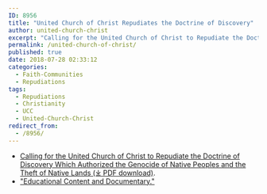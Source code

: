 ```yaml
---
ID: 8956
title: "United Church of Christ Repudiates the Doctrine of Discovery"
author: united-church-christ
excerpt: "Calling for the United Church of Christ to Repudiate the Doctrine of Discovery Which Authorized the Genocide of Native Peoples and the Theft of Native Lands."
permalink: /united-church-of-christ/
published: true
date: 2018-07-28 02:33:12
categories:
  - Faith-Communities
  - Repudiations
tags:
  - Repudiations
  - Christianity
  - UCC
  - United-Church-Christ
redirect_from:
  - /8956/
---
```


*   [Calling for the United Church of Christ to Repudiate the Doctrine of Discovery Which Authorized the Genocide of Native Peoples and the Theft of Native Lands (⤓ PDF download)](/assets/pdfs/ucc-gs29-1.pdf).
*   ["Educational Content and Documentary."](http://www.ucc.org/justice_racism_doctrine-of-discovery)
